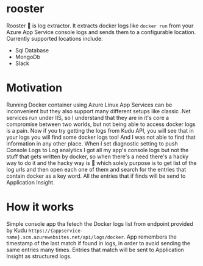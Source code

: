 # rooster
Rooster :rooster: is log extractor. It extracts docker logs like `docker run` from your Azure App Service console logs and sends them to a configurable location. Currently supported locations include:
* Sql Database
* MongoDb
* Slack

# Motivation

Running Docker container using Azure Linux App Services can be inconvenient but they also support many different setups like classic .Net services run under IIS, so I understand that they are in it's core a compromise between two worlds, but not being able to access docker logs is a pain.
Now if you try getting the logs from Kudu API, you will see that in your logs you will find some docker logs too! And I was not able to find that information in any other place. When I set diagnostic setting to push Console Logs to Log analytics I got all my app's console logs but not the stuff that gets written by docker, so when there's a need there's a hacky way to do it and the hacky way is :rooster: which solely purpose is to get list of the log urls and then open each one of them and search for the entries that contain docker as a key word. All the entries that if finds will be send to Application Insight.

# How it works

Simple console app tha fetech the Docker logs list from endpoint provided by Kudu `https://{appservice-name}.scm.azurewebsites.net/api/logs/docker`. App remembers the timestamp of the last match if found in logs, in order to avoid sending the same entries many times. Entries that match will be sent to Application Insight as structured logs.
